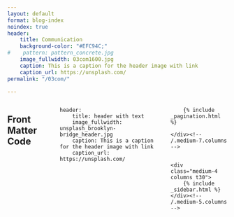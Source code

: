 ```yaml
---
layout: default
format: blog-index
noindex: true
header:
    title: Communication
    background-color: "#EFC94C;"
#    pattern: pattern_concrete.jpg
    image_fullwidth: 03com1600.jpg
    caption: This is a caption for the header image with link
    caption_url: https://unsplash.com/
permalink: "/03com/"

---
```

<!--more-->



<div class="row">
	<div class="medium-8 columns t30">

  ## Front Matter Code
  ~~~
  header:
      title: header with text
      image_fullwidth: unsplash_brooklyn-bridge_header.jpg
      caption: This is a caption for the header image with link
      caption_url: https://unsplash.com/
  ~~~

		{% include _pagination.html %}

	</div><!-- /.medium-7.columns -->


	<div class="medium-4 columns t30">
		{% include _sidebar.html %}
	</div><!-- /.medium-5.columns -->
</div><!-- /.row -->
